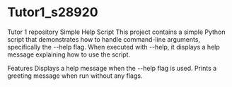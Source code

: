 # Tutor1_s28920
Tutor 1 repository
Simple Help Script
This project contains a simple Python script that demonstrates how to handle command-line arguments, specifically the --help flag. When executed with --help, it displays a help message explaining how to use the script.

Features
Displays a help message when the --help flag is used.
Prints a greeting message when run without any flags.
